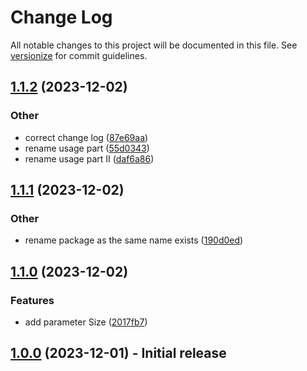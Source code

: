 # Change Log

All notable changes to this project will be documented in this file. See [versionize](https://github.com/versionize/versionize) for commit guidelines.

<a name="1.1.2"></a>
## [1.1.2](https://www.github.com/AlexNek/Blazor.QrCode/releases/tag/v1.1.2) (2023-12-02)

### Other

* correct change log ([87e69aa](https://www.github.com/AlexNek/Blazor.QrCode/commit/87e69aa8aa474109fcac19dfcb546ecac03f680e))
* rename usage part ([55d0343](https://www.github.com/AlexNek/Blazor.QrCode/commit/55d0343076b26adf944fa9f93b1c26abb1d31692))
* rename usage part II ([daf6a86](https://www.github.com/AlexNek/Blazor.QrCode/commit/daf6a8696000f480aa2fa7b69b91fee4b2840c27))

<a name="1.1.1"></a>
## [1.1.1](https://www.github.com/AlexNek/Blazor.QrCode/releases/tag/v1.1.1) (2023-12-02)

### Other

* rename package as the same name exists ([190d0ed](https://www.github.com/AlexNek/Blazor.QrCode/commit/190d0edd08868ea02898f3b60e4b527e3a1bf6b3))

<a name="1.1.0"></a>
## [1.1.0](https://www.github.com/AlexNek/Blazor.QrCode/releases/tag/v1.1.0) (2023-12-02)

### Features

* add parameter Size ([2017fb7](https://www.github.com/AlexNek/Blazor.QrCode/commit/2017fb762ca4862b576a80ceb65fdf8e4c8dd0ea))


## [1.0.0](https://www.github.com/AlexNek/Blazor.QrCode/releases/tag/v1.0) (2023-12-01) - Initial release

